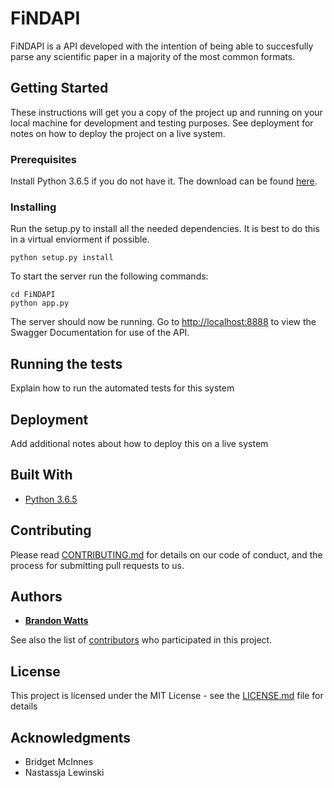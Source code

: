# FiNDAPI

FiNDAPI is a API developed with the intention of being able to succesfully parse any scientific paper in a majority of the most common formats.

## Getting Started

These instructions will get you a copy of the project up and running on your local machine for development and testing purposes. See deployment for notes on how to deploy the project on a live system.

### Prerequisites

Install Python 3.6.5 if you do not have it. The download can be found [here](https://www.python.org/downloads/).

### Installing

Run the setup.py to install all the needed dependencies. It is best to do this in a virtual enviorment if possible.

```
python setup.py install
```

To start the server run the following commands:

```
cd FiNDAPI
python app.py
```
The server should now be running. Go to [http://localhost:8888](http://localhost:8888) to view the Swagger Documentation for use of the API.

## Running the tests

Explain how to run the automated tests for this system

## Deployment

Add additional notes about how to deploy this on a live system

## Built With

* [Python 3.6.5](https://www.python.org)

## Contributing

Please read [CONTRIBUTING.md](https://github.com/NanoNLP/FiNDAPI/blob/master/CONTRIBUTING.md) for details on our code of conduct, and the process for submitting pull requests to us.

## Authors

* [**Brandon Watts**](https://github.com/brandonwatts)

See also the list of [contributors](https://github.com/NanoNLP/FiNDAPI/graphs/contributors) who participated in this project.

## License

This project is licensed under the MIT License - see the [LICENSE.md](https://github.com/NanoNLP/FiNDAPI/blob/master/LICENSE) file for details

## Acknowledgments

* Bridget McInnes
* Nastassja Lewinski
